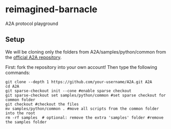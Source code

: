 # reimagined-barnacle
A2A protocol playground

## Setup
We will be cloning only the folders from A2A/samples/python/common from the [official A2A repository](google.github.io/A2A/).

First: fork the repository into your own account!
Then type the following commands:
```
git clone --depth 1 https://github.com/your-username/A2A.git A2A
cd A2A
git sparse-checkout init --cone #enable sparse checkout
git sparse-checkout set samples/python/common #set sparse checkout for common folder
git checkout #checkout the files
mv samples/python/common . #move all scripts from the common folder into the root
rm -rf samples  # optional: remove the extra 'samples' folder #remove the samples folder
```